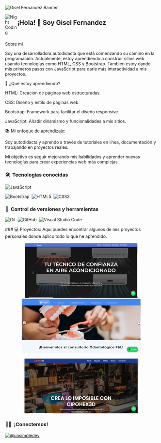 ![Gisel Fernandez Banner]()

<img alt="Night Coding" src="./assets/Hand%20Wave.gif" width='40' align="left"/><h2 align="left">¡Hola! 👋 Soy Gisel Fernandez</h2>

<br>

<!-- ## 👋 &nbsp;Hey there! I'm Gisel Fernandez -->

Sobre mi

Soy una desarrolladora autodidacta que está comenzando su camino en la programación. Actualmente, estoy aprendiendo a construir sitios web usando tecnologías como HTML, CSS y Bootstrap. También estoy dando mis primeros pasos con JavaScript para darle más interactividad a mis proyectos.

🚀 ¿Qué estoy aprendiendo?

HTML: Creación de páginas web estructuradas.

CSS: Diseño y estilo de páginas web.

Bootstrap: Framework para facilitar el diseño responsive.

JavaScript: Añadir dinamismo y funcionalidades a mis sitios.

📚 Mi enfoque de aprendizaje:

Soy autodidacta y aprendo a través de tutoriales en línea, documentación y trabajando en proyectos reales.

Mi objetivo es seguir mejorando mis habilidades y aprender nuevas tecnologías para crear experiencias web más complejas.




### 🛠 &nbsp;Tecnologias conocidas


![JavaScript](https://img.shields.io/badge/javascript-%23323330.svg?style=for-the-badge&logo=javascript&logoColor=%23F7DF1E)&nbsp;

![Bootstrap](https://img.shields.io/badge/bootstrap-%23563D7C.svg?style=for-the-badge&logo=bootstrap&logoColor=white)&nbsp;
![HTML5](https://img.shields.io/badge/html5-%23E34F26.svg?style=for-the-badge&logo=html5&logoColor=white)&nbsp;
![CSS3](https://img.shields.io/badge/css3-%231572B6.svg?style=for-the-badge&logo=css3&logoColor=white)&nbsp;




### 🧰 &nbsp;Control de versiones y herramientas

![Git](https://img.shields.io/badge/git-%23F05033.svg?style=for-the-badge&logo=git&logoColor=white)&nbsp;
![GitHub](https://img.shields.io/badge/github-%23121011.svg?style=for-the-badge&logo=github&logoColor=white)&nbsp;
![Visual Studio Code](https://img.shields.io/badge/Visual%20Studio%20Code-0078d7.svg?style=for-the-badge&logo=visual-studio-code&logoColor=white)&nbsp;


<div> 
### 💻 Proyectos:
Aquí puedes encontrar algunos de mis proyectos personales donde aplico todo lo que he aprendido.

<p align="center">
  <a href="https://apexpert.netlify.app/">
    <img height="180em" src="APExpert.png">
  

  <a href="https://consultorioodontologicofl.netlify.app/">
    <img height="180em" src="Consultorio Odontologico F&L.png"/>
  </a>
</p>

<a href="https://cipohex3d.netlify.app/">
<p align="center">
  <img height="180em" src="CipoHex3D.png"/>
</p>
</a>
  
### 🤝🏻 &nbsp;¡Conectemos!



<p align="center">
 
<a href="https://linkedin.com/in/gisel-fern%C3%A1ndez/" target="blank"><img align="left" src="https://img.shields.io/badge/LinkedIn-0077B5?style=for-the-badge&logo=linkedin&logoColor=white" alt=""/></a>

<a href = "mailto:giselfdz88@gmail.com" target="blank"><img align="center" src="https://img.shields.io/badge/Gmail-D14836?style=for-the-badge&logo=gmail&logoColor=white" alt="@unsimpledev"  /></a>
  </p>

   
  
  








